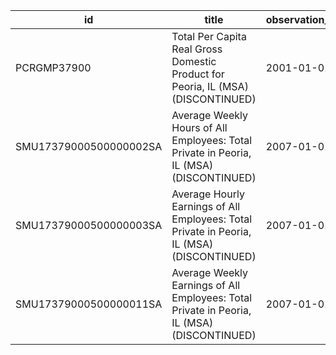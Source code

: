 | id                     | title                                                                                      | observation_start   | observation_end   |
|------------------------|--------------------------------------------------------------------------------------------|---------------------|-------------------|
| PCRGMP37900            | Total Per Capita Real Gross Domestic Product for Peoria, IL (MSA) (DISCONTINUED)           | 2001-01-01          | 2017-01-01        |
| SMU17379000500000002SA | Average Weekly Hours of All Employees: Total Private in Peoria, IL (MSA) (DISCONTINUED)    | 2007-01-01          | 2022-03-01        |
| SMU17379000500000003SA | Average Hourly Earnings of All Employees: Total Private in Peoria, IL (MSA) (DISCONTINUED) | 2007-01-01          | 2022-03-01        |
| SMU17379000500000011SA | Average Weekly Earnings of All Employees: Total Private in Peoria, IL (MSA) (DISCONTINUED) | 2007-01-01          | 2022-03-01        |
